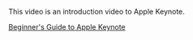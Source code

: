 This video is an introduction video to Apple Keynote.


[Beginner's Guide to Apple Keynote](https://www.youtube.com/watch?v=tphW6ajNjCI)



